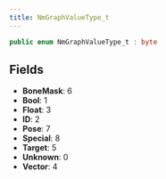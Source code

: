 ```yaml
---
title: NmGraphValueType_t
---
```


```csharp
public enum NmGraphValueType_t : byte
```

## Fields

- **BoneMask**: 6
- **Bool**: 1
- **Float**: 3
- **ID**: 2
- **Pose**: 7
- **Special**: 8
- **Target**: 5
- **Unknown**: 0
- **Vector**: 4


